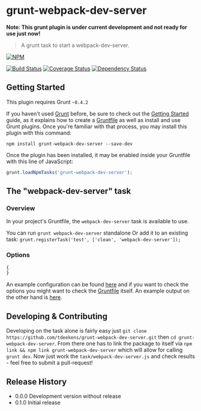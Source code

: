 # grunt-webpack-dev-server

**Note: This grunt plugin is under current development and not ready for use just now!**

> A grunt task to start a webpack-dev-server.

[![NPM](https://nodei.co/npm/grunt-webpack-dev-server.png?mini=true)](https://nodei.co/npm/grunt-webpack-dev-server/)

[![Build Status](https://travis-ci.org/tdeekens/grunt-licensy.svg?branch=master)](https://travis-ci.org/tdeekens/grunt-webpack-dev-server)
[![Coverage Status](https://coveralls.io/repos/tdeekens/grunt-licensy/badge.png)](https://coveralls.io/r/tdeekens/grunt-webpack-dev-server)
[![Dependency Status](https://david-dm.org/tdeekens/grunt-licensy.svg?style=flat)](https://david-dm.org/tdeekens/grunt-webpack-dev-server)

## Getting Started
This plugin requires Grunt `~0.4.2`

If you haven't used [Grunt](http://gruntjs.com/) before, be sure to check out the [Getting Started](http://gruntjs.com/getting-started) guide, as it explains how to create a [Gruntfile](http://gruntjs.com/sample-gruntfile) as well as install and use Grunt plugins. Once you're familiar with that process, you may install this plugin with this command:

```shell
npm install grunt-webpack-dev-server --save-dev
```

Once the plugin has been installed, it may be enabled inside your Gruntfile with this line of JavaScript:

```js
grunt.loadNpmTasks('grunt-webpack-dev-server');
```

## The "webpack-dev-server" task

### Overview
In your project's Gruntfile, the `webpack-dev-server` task is available to use.

You can run `grunt webpack-dev-server` standalone
Or add it to an existing task: `grunt.registerTask('test', ['clean', 'webpack-dev-server']);`

### Options

```javascript
{
}
```

An example configuration can be found [here](https://github.com/tdeekens/grunt-webpack-dev-server/blob/master/grunt/tasks/webpack-dev-server.js) and if you want to check the options you might want to check the [Gruntfile](https://github.com/tdeekens/grunt-webpack-dev-server/blob/master/tasks/webpack-dev-server.js) itself.
An example output on the other hand is [here](https://github.com/tdeekens/grunt-webpack-dev-server/blob/master/dist/webpack-dev-server.json).

## Developing & Contributing

Developing on the task alone is fairly easy just `git clone https://github.com/tdeekens/grunt-webpack-dev-server.git` then `cd grunt-webpack-dev-server`. From there one has to link the package to itself via `npm link && npm link grunt-webpack-dev-server` which will allow for calling `grunt dev`. Now just work the `task/webpack-dev-server.js` and check results - feel free to submit a pull-request!

## Release History
- 0.0.0 Development version without release
- 0.1.0 Initial release
